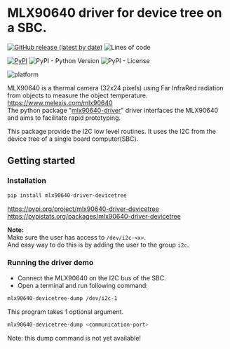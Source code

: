 # MLX90640 driver for device tree on a SBC.

[![GitHub release (latest by date)](https://img.shields.io/github/v/release/melexis-fir/mlx90640-driver-devicetree-py?label=github-latest-release-tag)](https://github.com/melexis-fir/mlx90640-driver-devicetree-py/releases) ![Lines of code](https://img.shields.io/tokei/lines/github/melexis-fir/mlx90640-driver-devicetree-py)  

[![PyPI](https://img.shields.io/pypi/v/mlx90640-driver-devicetree)](https://pypi.org/project/mlx90640-driver-devicetree) ![PyPI - Python Version](https://img.shields.io/pypi/pyversions/mlx90640-driver-devicetree) ![PyPI - License](https://img.shields.io/pypi/l/mlx90640-driver-devicetree)  

![platform](https://img.shields.io/badge/platform-linux%20PC%20%7C%20rasberry%20pi%204%20%7C%20Jetson%20Nano%20%7C%20beagle%20bone-lightgrey)  

MLX90640 is a thermal camera (32x24 pixels) using Far InfraRed radiation from objects to measure the object temperature.  
https://www.melexis.com/mlx90640  
The python package "[mlx90640-driver](https://github.com/melexis-fir/mlx90640-driver-py)" driver interfaces the MLX90640 and aims to facilitate rapid prototyping.

This package provide the I2C low level routines.
It uses the I2C from the device tree of a single board computer(SBC).  

## Getting started

### Installation

```bash
pip install mlx90640-driver-devicetree
```

https://pypi.org/project/mlx90640-driver-devicetree  
https://pypistats.org/packages/mlx90640-driver-devicetree

__Note:__  
Make sure the user has access to `/dev/i2c-<x>`.  
And easy way to do this is by adding the user to the group `i2c`.

### Running the driver demo

* Connect the MLX90640 on the I2C bus of the SBC.  
* Open a terminal and run following command:  

```bash
mlx90640-devicetree-dump /dev/i2c-1
```

This program takes 1 optional argument.

```bash
mlx90640-devicetree-dump <communication-port>
```

Note: this dump command is not yet available!
